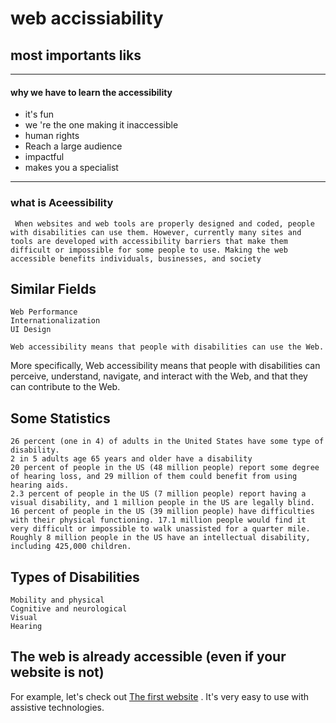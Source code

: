 # web accissiability


## most importants  liks 

---
 #### why we have to learn the accessibility
 * it's fun
* we 're the one making it inaccessible
* human rights 
* Reach a large audience 
* impactful 
* makes you a specialist

--- 
### what is Aceessibility 

` When websites and web tools are properly designed and coded, people with disabilities can use them. However, currently many sites and tools are developed with accessibility barriers that make them difficult or impossible for some people to use. Making the web accessible benefits individuals, businesses, and society`

 ## Similar Fields

    Web Performance
    Internationalization
    UI Design

` Web accessibility means that people with disabilities can use the Web. `

More specifically, Web accessibility means that people with disabilities can perceive, understand, navigate, and interact with the Web, and that they can contribute to the Web.


## Some Statistics

    26 percent (one in 4) of adults in the United States have some type of disability.
    2 in 5 adults age 65 years and older have a disability
    20 percent of people in the US (48 million people) report some degree of hearing loss, and 29 million of them could benefit from using hearing aids.
    2.3 percent of people in the US (7 million people) report having a visual disability, and 1 million people in the US are legally blind.
    16 percent of people in the US (39 million people) have difficulties with their physical functioning. 17.1 million people would find it very difficult or impossible to walk unassisted for a quarter mile.
    Roughly 8 million people in the US have an intellectual disability, including 425,000 children.

## Types of Disabilities 

    Mobility and physical
    Cognitive and neurological
    Visual
    Hearing

## The web is already accessible (even if your website is not)

For example, let's check out [The first website](http://info.cern.ch/hypertext/WWW/TheProject.html) . It's very easy to use with assistive technologies. 
